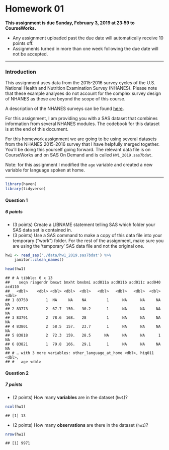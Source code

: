 Homework 01
================

**This assignment is due Sunday, February 3, 2019 at 23:59 to
CourseWorks.**

-   Any assignment uploaded past the due date will automatically receive
    10 points off.
-   Assignments turned in more than one week following the due date will
    not be accepted.

------------------------------------------------------------------------

### Introduction

This assignment uses data from the 2015-2016 survey cycles of the U.S.
National Health and Nutrition Examination Survey (NHANES). Please note
that these example analyses do not account for the complex survey design
of NHANES as these are beyond the scope of this course.

A description of the NHANES surveys can be found
[here](https://www.cdc.gov/nchs/nhanes/).

For this assignment, I am providing you with a SAS dataset that combines
information from several NHANES modules. The codebook for this dataset
is at the end of this document.

For this homework assignment we are going to be using several datasets
from the NHANES 2015-2016 survey that I have helpfully merged together.
You’ll be doing this yourself going forward. The relevant data file is
on CourseWorks and on SAS On Demand and is called `HW1_2019.sas7bdat`.

Note: for this assignment I modified the `age` variable and created a
new variable for language spoken at home.

------------------------------------------------------------------------

``` r
library(haven)
library(tidyverse)
```

#### Question 1

##### 6 points

-   (3 points) Create a LIBNAME statement telling SAS which folder your
    SAS data set is contained in.  
-   (3 points) Use a SAS command to make a copy of this data file into
    your temporary (“work”) folder. For the rest of the assignment, make
    sure you are using the ‘temporary’ SAS data file and not the
    original one.

``` r
hw1 <- read_sas('./data/hw1_2019.sas7bdat') %>% 
    janitor::clean_names()

head(hw1)
```

    ## # A tibble: 6 x 13
    ##    seqn riagendr bmxwt bmxht bmxbmi acd011a acd011b acd011c acd040 acd110
    ##   <dbl>    <dbl> <dbl> <dbl>  <dbl>   <dbl>   <dbl>   <dbl>  <dbl>  <dbl>
    ## 1 83758        1  NA     NA    NA         1      NA      NA     NA     NA
    ## 2 83773        2  67.7  150.   30.2       1      NA      NA     NA     NA
    ## 3 83791        2  78.6  168.   28         1      NA      NA     NA     NA
    ## 4 83801        2  58.5  157.   23.7       1      NA      NA     NA     NA
    ## 5 83818        2  72.3  159.   28.5      NA      NA      NA      1     NA
    ## 6 83821        1  79.8  166.   29.1       1      NA      NA     NA     NA
    ## # … with 3 more variables: other_language_at_home <dbl>, hiq011 <dbl>,
    ## #   age <dbl>

#### Question 2

##### 7 points

-   (2 points) How many **variables** are in the dataset (`hw1`)?

``` r
ncol(hw1)
```

    ## [1] 13

-   (2 points) How many **observations** are there in the dataset
    (`hw1`)?

``` r
nrow(hw1)
```

    ## [1] 9971

